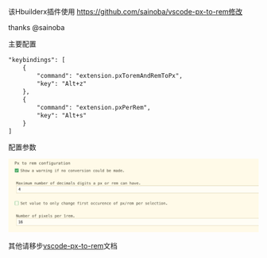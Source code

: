 ﻿该Hbuilderx插件使用 https://github.com/sainoba/vscode-px-to-rem修改

thanks @sainoba

主要配置
```
"keybindings": [
    {
        "command": "extension.pxToremAndRemToPx",
        "key": "Alt+z"
    },
    {
        "command": "extension.pxPerRem",
        "key": "Alt+s"
    }
]
```

配置参数

![配置参数](./images/config.png)

其他请移步[vscode-px-to-rem](https://github.com/sainoba/vscode-px-to-rem)文档